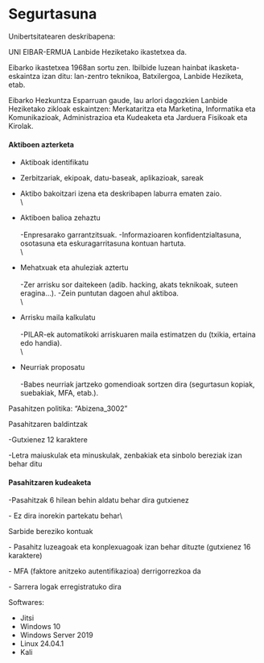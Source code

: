 # Segurtasuna

Unibertsitatearen deskribapena:



UNI EIBAR-ERMUA Lanbide Heziketako ikastetxea da.

Eibarko ikastetxea 1968an sortu zen. Ibilbide luzean hainbat ikasketa-eskaintza izan ditu: lan-zentro teknikoa, Batxilergoa, Lanbide Heziketa, etab.

Eibarko Hezkuntza Esparruan gaude, lau arlori dagozkien Lanbide Heziketako zikloak eskaintzen: Merkataritza eta Marketina, Informatika eta Komunikazioak, Administrazioa eta Kudeaketa eta Jarduera Fisikoak eta Kirolak.



#### Aktiboen azterketa

* Aktiboak identifikatu
* Zerbitzariak, ekipoak, datu-baseak, aplikazioak, sareak
* Aktibo bakoitzari izena eta deskribapen laburra ematen zaio.\
  \

* Aktiboen balioa zehaztu\
  \
  -Enpresarako garrantzitsuak.                                                                -Informazioaren konfidentzialtasuna, osotasuna eta eskuragarritasuna kontuan hartuta.\
  \

* Mehatxuak eta ahuleziak aztertu\
  \
  -Zer arrisku sor daitekeen (adib. hacking, akats teknikoak, suteen eragina…).                                                                                     -Zein puntutan dagoen ahul aktiboa.\
  \

* Arrisku maila kalkulatu\
  \
  -PILAR-ek automatikoki arriskuaren maila estimatzen du (txikia, ertaina edo handia).\
  \

* Neurriak proposatu\
  \
  -Babes neurriak jartzeko gomendioak sortzen dira (segurtasun kopiak, suebakiak, MFA, etab.).







Pasahitzen politika:                                                          “Abizena\_3002”

Pasahitzaren baldintzak

-Gutxienez 12 karaktere

-Letra maiuskulak eta minuskulak, zenbakiak eta sinbolo bereziak izan behar ditu

#### Pasahitzaren kudeaketa



-Pasahitzak 6 hilean behin aldatu behar dira gutxienez

\- Ez dira inorekin partekatu behar\


Sarbide bereziko kontuak



\- Pasahitz luzeagoak eta konplexuagoak izan behar dituzte (gutxienez 16 karaktere)

\- MFA (faktore anitzeko autentifikazioa) derrigorrezkoa da

\- Sarrera logak erregistratuko dira



Softwares:

* Jitsi
* Windows 10
* Windows Server 2019
* Linux 24.04.1
* Kali
